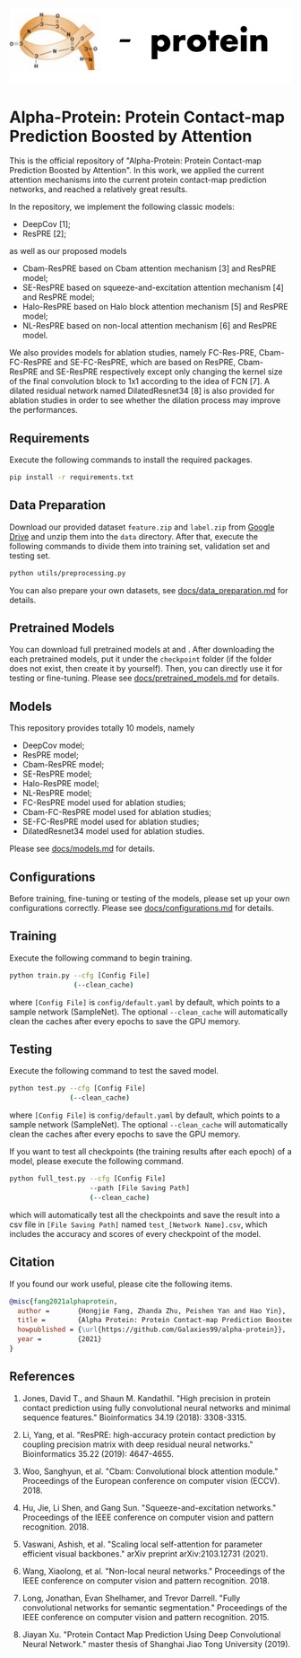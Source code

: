 ![alpha-protein](imgs/alpha-protein.png)

# Alpha-Protein: Protein Contact-map Prediction Boosted by Attention

This is the official repository of "Alpha-Protein: Protein Contact-map Prediction Boosted by Attention". In this work, we applied the current attention mechanisms into the current protein contact-map prediction networks, and reached a relatively great results.

In the repository, we implement the following classic models:

- DeepCov [1];
- ResPRE [2];
  
as well as our proposed models

- Cbam-ResPRE based on Cbam attention mechanism [3] and ResPRE model;
- SE-ResPRE based on squeeze-and-excitation attention mechanism [4] and ResPRE model;
- Halo-ResPRE based on Halo block attention mechanism [5] and ResPRE model;
- NL-ResPRE based on non-local attention mechanism [6] and ResPRE model.

We also provides models for ablation studies, namely FC-Res-PRE, Cbam-FC-ResPRE and SE-FC-ResPRE, which are based on ResPRE, Cbam-ResPRE and SE-ResPRE respectively except only changing the kernel size of the final convolution block to 1x1 according to the idea of FCN [7]. A dilated residual network named DilatedResnet34 [8] is also provided for ablation studies in order to see whether the dilation process may improve the performances.

## Requirements

Execute the following commands to install the required packages.

```bash
pip install -r requirements.txt
```

## Data Preparation

Download our provided dataset `feature.zip` and `label.zip` from [Google Drive](https://drive.google.com/drive/folders/1rDsIOE8eAVL46tMMjZTsk94c8TVlLBUV?usp=sharing) and unzip them into the `data` directory. After that, execute the following commands to divide them into training set, validation set and testing set.

```bash
python utils/preprocessing.py
```

You can also prepare your own datasets, see [docs/data_preparation.md](docs/data_preparation.md) for details.

## Pretrained Models

You can download full pretrained models at []() and [](). After downloading the each pretrained models, put it under the `checkpoint` folder (if the folder does not exist, then create it by yourself). Then, you can directly use it for testing or fine-tuning. Please see [docs/pretrained_models.md](docs/pretrained_models.md) for details.

## Models

This repository provides totally 10 models, namely

- DeepCov model;
- ResPRE model;
- Cbam-ResPRE model;
- SE-ResPRE model;
- Halo-ResPRE model;
- NL-ResPRE model;
- FC-ResPRE model used for ablation studies;
- Cbam-FC-ResPRE model used for ablation studies;
- SE-FC-ResPRE model used for ablation studies;
- DilatedResnet34 model used for ablation studies.

Please see [docs/models.md](docs/models.md) for details.

## Configurations

Before training, fine-tuning or testing of the models, please set up your own configurations correctly. Please see [docs/configurations.md](docs/configurations.md) for details.

## Training

Execute the following command to begin training.

```bash
python train.py --cfg [Config File] 
                (--clean_cache)
```

where `[Config File]` is `config/default.yaml` by default, which points to a sample network (SampleNet). The optional `--clean_cache` will automatically clean the caches after every epochs to save the GPU memory.

## Testing

Execute the following command to test the saved model.

```bash
python test.py --cfg [Config File] 
               (--clean_cache)
```

where `[Config File]` is `config/default.yaml` by default, which points to a sample network (SampleNet). The optional `--clean_cache` will automatically clean the caches after every epochs to save the GPU memory.

If you want to test all checkpoints (the training results after each epoch) of a model, please execute the following command.

```bash
python full_test.py --cfg [Config File] 
                    --path [File Saving Path] 
                    (--clean_cache)
```

which will automatically test all the checkpoints and save the result into a csv file in `[File Saving Path]` named `test_[Network Name].csv`, which includes the accuracy and scores of every checkpoint of the model.

## Citation

If you found our work useful, please cite the following items.

```bibtex
@misc{fang2021alphaprotein,
  author =       {Hongjie Fang, Zhanda Zhu, Peishen Yan and Hao Yin},
  title =        {Alpha Protein: Protein Contact-map Prediction Boosted by Attention},
  howpublished = {\url{https://github.com/Galaxies99/alpha-protein}},
  year =         {2021}
}
```

## References

1. Jones, David T., and Shaun M. Kandathil. "High precision in protein contact prediction using fully convolutional neural networks and minimal sequence features." Bioinformatics 34.19 (2018): 3308-3315.

2. Li, Yang, et al. "ResPRE: high-accuracy protein contact prediction by coupling precision matrix with deep residual neural networks." Bioinformatics 35.22 (2019): 4647-4655.

3. Woo, Sanghyun, et al. "Cbam: Convolutional block attention module." Proceedings of the European conference on computer vision (ECCV). 2018.

4. Hu, Jie, Li Shen, and Gang Sun. "Squeeze-and-excitation networks." Proceedings of the IEEE conference on computer vision and pattern recognition. 2018.
  
5. Vaswani, Ashish, et al. "Scaling local self-attention for parameter efficient visual backbones." arXiv preprint arXiv:2103.12731 (2021).

6. Wang, Xiaolong, et al. "Non-local neural networks." Proceedings of the IEEE conference on computer vision and pattern recognition. 2018.

7. Long, Jonathan, Evan Shelhamer, and Trevor Darrell. "Fully convolutional networks for semantic segmentation." Proceedings of the IEEE conference on computer vision and pattern recognition. 2015.

8. Jiayan Xu. "Protein Contact Map Prediction Using Deep Convolutional Neural Network." master thesis of Shanghai Jiao Tong University (2019).
